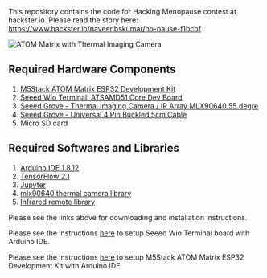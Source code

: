 This repository contains the code for Hacking Menopause contest at hackster.io.
Please read the story here: https://www.hackster.io/naveenbskumar/no-pause-f1bcbf


![ATOM Matrix with Thermal Imaging Camera](https://hackster.imgix.net/uploads/attachments/1119627/_vk6o5mjK8D.blob?auto=compress%2Cformat&w=450&h=337&fit=min)

## Required Hardware Components
1. [M5Stack ATOM Matrix ESP32 Development Kit](https://m5stack.com/products/atom-matrix-esp32-development-kit)
2. [Seeed Wio Terminal: ATSAMD51 Core Dev Board](https://www.seeedstudio.com/Wio-Terminal-p-4509.html)
3. [Seeed Grove - Thermal Imaging Camera / IR Array MLX90640 55 degre](https://www.seeedstudio.com/Grove-Thermal-Imaging-Camera-IR-Array-MLX90640-55-degree-p-4335.html)
4. [Seeed Grove - Universal 4 Pin Buckled 5cm Cable](https://www.seeedstudio.com/Grove-Universal-4-Pin-Buckled-5cm-Cable-5-PCs-Pack.html)
5. Micro SD card

## Required Softwares and Libraries
1. [Arduino IDE 1.8.12](https://www.arduino.cc/en/Main/Software)
2. [TensorFlow 2.1](https://www.tensorflow.org/install)
3. [Jupyter](https://jupyter.org/install)
4. [mlx90640 thermal camera library](https://github.com/melexis/mlx90640-library) 
5. [Infrared remote library](https://github.com/crankyoldgit/IRremoteESP8266) 

Please see the links above for downloading and installation instructions.

Please see the instructions [here](https://wiki.seeedstudio.com/Wio-Terminal-Getting-Started/) to setup Seeed Wio Terminal board with Arduino IDE.

Please see the instructions [here](https://github.com/espressif/arduino-esp32/blob/master/docs/arduino-ide/boards_manager.md) to setup M5Stack ATOM Matrix ESP32 Development Kit with Arduino IDE.
